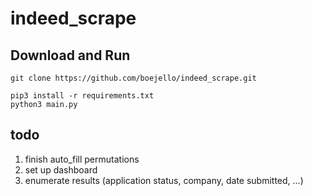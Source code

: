 # indeed_scrape

## Download and Run

```
git clone https://github.com/boejello/indeed_scrape.git

pip3 install -r requirements.txt
python3 main.py
```

## todo

1. finish auto_fill permutations
2. set up dashboard
3. enumerate results (application status, company, date submitted, ...)
